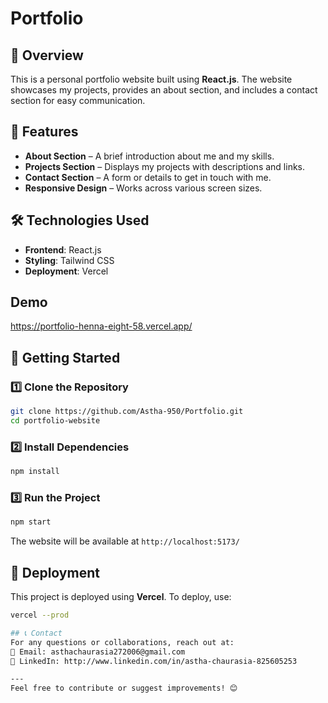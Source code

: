 # Portfolio 

## 📌 Overview
This is a personal portfolio website built using **React.js**. The website showcases my projects, provides an about section, and includes a contact section for easy communication.

## 🚀 Features
- **About Section** – A brief introduction about me and my skills.
- **Projects Section** – Displays my projects with descriptions and links.
- **Contact Section** – A form or details to get in touch with me.
- **Responsive Design** – Works across various screen sizes.

## 🛠️ Technologies Used
- **Frontend**: React.js
- **Styling**:  Tailwind CSS 
- **Deployment**:  Vercel


## Demo 
https://portfolio-henna-eight-58.vercel.app/

## 🚀 Getting Started
### 1️⃣ Clone the Repository
```sh
git clone https://github.com/Astha-950/Portfolio.git
cd portfolio-website
```
### 2️⃣ Install Dependencies
```sh
npm install
```
### 3️⃣ Run the Project
```sh
npm start
```
The website will be available at `http://localhost:5173/`

## 📌 Deployment
This project is deployed using **Vercel**. To deploy, use:
```sh
vercel --prod

## 📞 Contact
For any questions or collaborations, reach out at:
📧 Email: asthachaurasia272006@gmail.com  
🔗 LinkedIn: http://www.linkedin.com/in/astha-chaurasia-825605253

---
Feel free to contribute or suggest improvements! 😊
